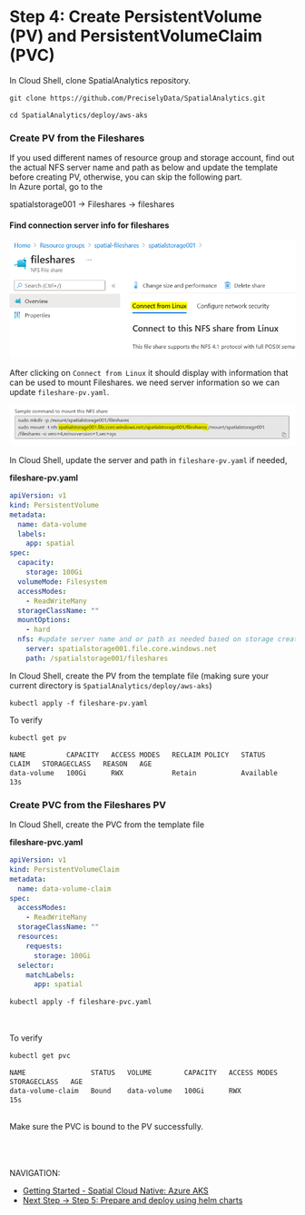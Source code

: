 # Step 4: Create PersistentVolume (PV) and PersistentVolumeClaim (PVC)

In Cloud Shell, clone SpatialAnalytics repository.

```shell
git clone https://github.com/PreciselyData/SpatialAnalytics.git
```

```shell
cd SpatialAnalytics/deploy/aws-aks
```


### Create PV from the Fileshares

If you used different names of resource group and storage account, find
out the actual NFS server name and path as below and update the template
before creating PV, otherwise, you can skip the following part.\
In Azure portal, go to the 

spatialstorage001 → Fileshares → fileshares

#### Find connection server info for fileshares

![Fileshares connect from linux](images/file-shares-connect.png "Fileshares connect from linux")

After clicking on `Connect from Linux` it should display with information that can be used to mount Fileshares. 
we need server information so we can update `fileshare-pv.yaml`.

![Fileshares connect from linux server info](images/file-shares-connect-string.png "Fileshares connect from linux  server info")



In Cloud Shell, update the server and path in `fileshare-pv.yaml` if
needed,

**fileshare-pv.yaml**

```yaml
apiVersion: v1
kind: PersistentVolume
metadata:
  name: data-volume
  labels:
    app: spatial
spec:
  capacity:
    storage: 100Gi
  volumeMode: Filesystem
  accessModes:
    - ReadWriteMany
  storageClassName: ""
  mountOptions:
    - hard
  nfs: #update server name and or path as needed based on storage creation
    server: spatialstorage001.file.core.windows.net
    path: /spatialstorage001/fileshares
```

In Cloud Shell, create the PV from the template file (making sure your
current directory is `SpatialAnalytics/deploy/aws-aks`)

```shell
kubectl apply -f fileshare-pv.yaml
```

To verify

```shell
kubectl get pv
```

```shell
NAME          CAPACITY   ACCESS MODES   RECLAIM POLICY   STATUS      CLAIM   STORAGECLASS   REASON   AGE
data-volume   100Gi      RWX            Retain           Available                                   13s
```



### Create PVC from the Fileshares PV

In Cloud Shell, create the PVC from the template file

**fileshare-pvc.yaml**
```yaml
apiVersion: v1
kind: PersistentVolumeClaim
metadata:
  name: data-volume-claim
spec:
  accessModes:
    - ReadWriteMany
  storageClassName: ""
  resources:
    requests:
      storage: 100Gi
  selector: 
    matchLabels: 
      app: spatial
```

```shell
kubectl apply -f fileshare-pvc.yaml
```
\
\
To verify

```shell
kubectl get pvc
```
```shell
NAME                STATUS   VOLUME        CAPACITY   ACCESS MODES   STORAGECLASS   AGE
data-volume-claim   Bound    data-volume   100Gi      RWX                           15s
```

\
Make sure the PVC is bound to the PV successfully.

\
\
\
NAVIGATION:

- [Getting Started - Spatial Cloud Native: Azure AKS](README.md)
- [Next Step -> Step 5: Prepare and deploy using helm charts](prepare_and_deploy_using_helm_charts.md)
